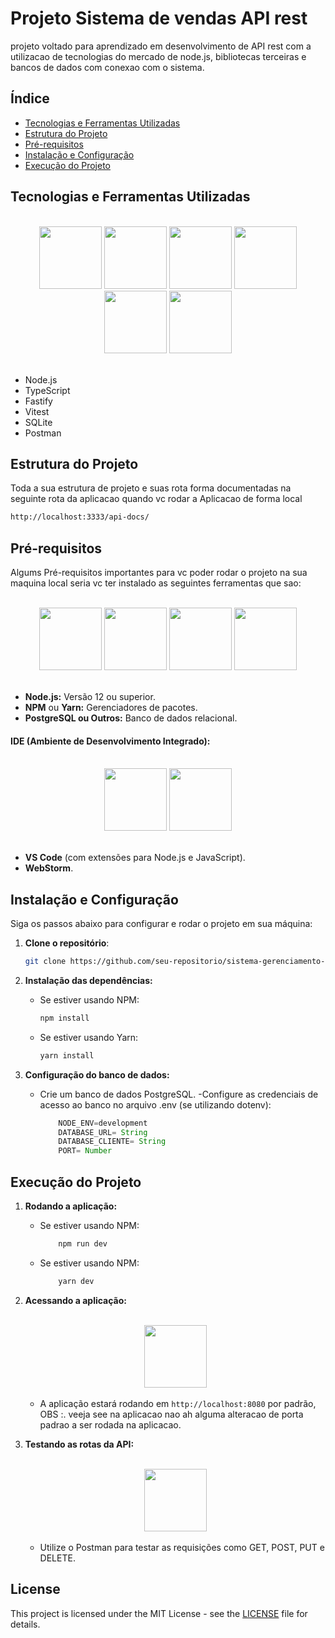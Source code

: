 # Projeto Sistema de vendas API rest

projeto voltado para aprendizado em desenvolvimento de API rest com a utilizacao de tecnologias do mercado de node.js, bibliotecas terceiras e bancos de dados com conexao com o sistema.

## Índice

- [Tecnologias e Ferramentas Utilizadas](#tecnologias-e-ferramentas-utilizadas)
- [Estrutura do Projeto](#estrutura-do-projeto)
- [Pré-requisitos](#pré-requisitos)
- [Instalação e Configuração](#instalação-e-configuração)
- [Execução do Projeto](#execução-do-projeto)

## Tecnologias e Ferramentas Utilizadas

<br>
<div style="display: inline_block" align="center">

<img width="100" src="https://skillicons.dev/icons?i=typescript">
<img width="100" src="https://skillicons.dev/icons?i=nodejs">
<img width="100" width="120" src="https://cdn.jsdelivr.net/gh/devicons/devicon@latest/icons/fastify/fastify-original.svg">
<img width="100" src="https://cdn.jsdelivr.net/gh/devicons/devicon@latest/icons/vitest/vitest-original.svg" />
<img width="100" src="https://skillicons.dev/icons?i=sqlite">
<img width="100" src="https://skillicons.dev/icons?i=postman">

</div>
<br>

- Node.js 
- TypeScript
- Fastify
- Vitest
- SQLite
- Postman

## Estrutura do Projeto
 
Toda a sua estrutura de projeto e suas rota forma documentadas na seguinte rota da aplicacao quando vc rodar a Aplicacao de forma local 

```bash
http://localhost:3333/api-docs/
```

## Pré-requisitos

Algums Pré-requisitos importantes para vc poder rodar o projeto na sua maquina local seria vc ter instalado as seguintes ferramentas que sao:

<br>
<div style="display: inline_block" align="center">

<img width="100" src="https://skillicons.dev/icons?i=nodejs">
<img width="100" src="https://skillicons.dev/icons?i=npm">
<img width="100" src="https://skillicons.dev/icons?i=yarn">
<img width="100" src="https://skillicons.dev/icons?i=postgres">

</div>
<br>

- **Node.js:** Versão 12 ou superior.
- **NPM** ou **Yarn:** Gerenciadores de pacotes.
- **PostgreSQL ou Outros:** Banco de dados relacional.

#### IDE (Ambiente de Desenvolvimento Integrado):

<br>
<div style="display: inline_block" align="center">

<img width="100" src="https://skillicons.dev/icons?i=vscode">
<img width="100" src="https://skillicons.dev/icons?i=webstorm">

</div>
<br>

- **VS Code** (com extensões para Node.js e JavaScript).
- **WebStorm**.

## Instalação e Configuração

Siga os passos abaixo para configurar e rodar o projeto em sua máquina:

1. **Clone o repositório**:
    ```bash
    git clone https://github.com/seu-repositorio/sistema-gerenciamento-escola.git
    ```

2. **Instalação das dependências:**

    - Se estiver usando NPM:

        ```bash
        npm install
        ```
    - Se estiver usando Yarn: 
        ```bash
        yarn install
        ```
3. **Configuração do banco de dados:**
    - Crie um banco de dados PostgreSQL.
    -Configure as credenciais de acesso ao banco no arquivo .env (se utilizando dotenv):

        ```javascript
            NODE_ENV=development
            DATABASE_URL= String
            DATABASE_CLIENTE= String
            PORT= Number
        ```


## Execução do Projeto

1. **Rodando a aplicação:**

    - Se estiver usando NPM:

        ```bash
            npm run dev
        ```
    - Se estiver usando NPM:

        ```bash
            yarn dev
        ```
2. **Acessando a aplicação:**

    <br>
    <div style="display: inline_block" align="center">

    <img width="100" src="https://cdn.jsdelivr.net/gh/devicons/devicon@latest/icons/chrome/chrome-original.svg" />

    </div>
    <br>

    - A aplicação estará rodando em ```http://localhost:8080``` por padrão, OBS :. veeja see na aplicacao nao ah alguma alteracao de porta padrao a ser rodada na aplicacao.

3. **Testando as rotas da API:**

    <br>
    <div style="display: inline_block" align="center">

    <img width="100" src="https://skillicons.dev/icons?i=postman">

    </div>
    <br>

    - Utilize o Postman para testar as requisições como GET, POST, PUT e DELETE.

## License

This project is licensed under the MIT License - see the [LICENSE](./LICENSE) file for details.

